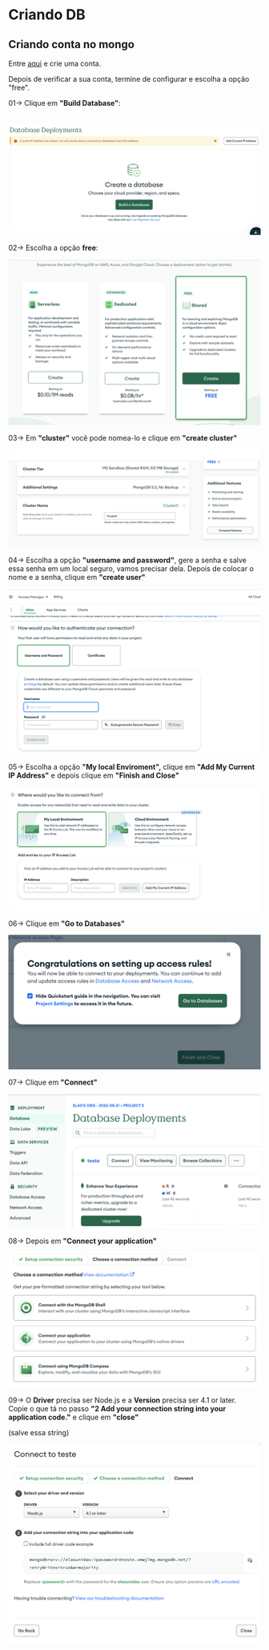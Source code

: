 # Criando DB

## Criando conta no mongo

Entre [aqui](https://www.mongodb.com/) e crie uma conta.

Depois de verificar a sua conta, termine de configurar e escolha a opção "free".

01-> Clique em **"Build Database"**:&#x20;

\
&#x20;![](<../../../.gitbook/assets/image (24).png>) &#x20;



02-> Escolha a opção **free**:

![](<../../../.gitbook/assets/image (8).png>)



03-> Em **"cluster"** você pode nomea-lo e clique em **"create cluster"**

![](<../../../.gitbook/assets/image (34).png>)



04-> Escolha a opção **"username and password"**, gere a senha e salve essa senha em um local seguro, vamos precisar dela. Depois de colocar o nome e a senha, clique em **"create user"**

![](<../../../.gitbook/assets/image (19).png>)

05-> Escolha a opção **"My local Enviroment",** clique em **"Add My Current IP Address"** e depois clique em **"Finish and Close"**

![](<../../../.gitbook/assets/image (2).png>)

06-> Clique em **"Go to Databases"**

![](<../../../.gitbook/assets/image (9).png>)



07-> Clique em **"Connect"**

![](<../../../.gitbook/assets/image (18).png>)



08-> Depois em **"Connect your application"**

![](<../../../.gitbook/assets/image (7) (1).png>)

09-> O **Driver** precisa ser Node.js e a **Version** precisa ser 4.1 or later.\
Copie o que tá no passo **"2 Add your connection string into your application code."** e clique em **"close"**

(salve essa string)

![](<../../../.gitbook/assets/image (32).png>)

